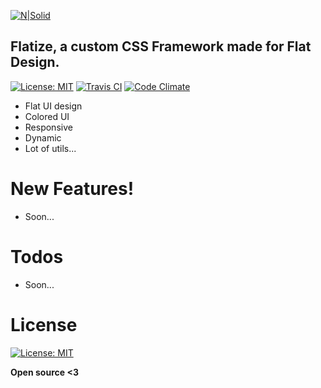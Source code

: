[![N|Solid](https://i.imgur.com/XlglYV3.png)](https://flatize.cf)

## Flatize, a custom CSS Framework made for Flat Design.
[![License: MIT](https://img.shields.io/badge/License-MIT-yellow.svg)](https://opensource.org/licenses/MIT)
[![Travis CI](https://travis-ci.org/PHClement/Flatize.svg?branch=master)](https://travis-ci.org/PHClement/Flatize.svg?branch=master)
[![Code Climate](https://codeclimate.com/github/PHClement/Flatize.png)](https://codeclimate.com/github/PHClement/Flatize)

  - Flat UI design
  - Colored UI
  - Responsive
  - Dynamic
  - Lot of utils...

# New Features!

  - Soon...

# Todos

 - Soon...

# License

[![License: MIT](https://img.shields.io/badge/License-MIT-yellow.svg)](https://opensource.org/licenses/MIT)


**Open source <3**
